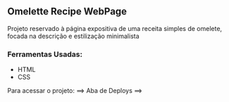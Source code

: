 ## Omelette Recipe WebPage

Projeto reservado à página expositiva de uma receita simples de omelete, focada na descrição e 
estilização minimalista
 
### Ferramentas Usadas:
- HTML
- CSS

Para acessar o projeto:
==> Aba de Deploys ==> 